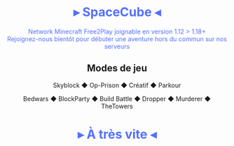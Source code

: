 <div id="header" align="center" style="color:#5470ff">
  <h1>▸ SpaceCube ◂</h1>

Network Minecraft Free2Play joignable en version 1.12 > 1.18+\
Rejoignez-nous bientôt pour débuter une aventure hors du commun sur nos serveurs

</div>

<div id="header" align="center">
  <h2 style="border-bottom:0!important">Modes de jeu</h2>

Skyblock ◆ Op-Prison ◆ Créatif ◆ Parkour

Bedwars ◆ BlockParty ◆ Build Battle ◆ Dropper ◆ Murderer ◆ TheTowers

</div>

<div id="header" align="center" style="color:#5470ff">
  <h1>▸ À très vite ◂</h1>
</div>
